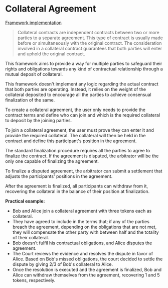 # Collateral Agreement <!-- omit in toc -->

[Framework implementation](../../packages/contracts/src/agreements/CollateralAgreement.sol)

> Collateral contracts are independent contracts between two or more parties to a separate agreement. This type of contract is usually made before or simultaneously with the original contract.
> The consideration involved in a collateral contract guarantees that both parties will enter and uphold the original contract.

This framework aims to provide a way for multiple parties to safeguard their rights and obligations towards any kind of contractual relationship through a mutual deposit of collateral.

This framework doesn't implement any logic regarding the actual contract that both parties are operating. Instead, it relies on the weight of the collateral deposited to encourage all the parties to achieve consensual finalization of the same.

To create a collateral agreement, the user only needs to provide the contract terms and define who can join and which is the required collateral to deposit by the joining parties.

To join a collateral agreement, the user must prove they can enter it and provide the required collateral. The collateral will then be held in the contract and define this participant's position in the agreement.

The standard finalization procedure requires all the parties to agree to finalize the contract. If the agreement is disputed, the arbitrator will be the only one capable of finalizing the agreement.

To finalize a disputed agreement, the arbitrator can submit a settlement that adjusts the participants' positions in the agreement.

After the agreement is finalized, all participants can withdraw from it, recovering the collateral in the balance of their position at finalization.

**Practical example:**

- Bob and Alice join a collateral agreement with three tokens each as collateral.
- They have agreed to include in the terms that; if any of the parties breach the agreement, depending on the obligations that are not met, they will compensate the other party with between half and the totality of their collateral.
- Bob doesn't fulfil his contractual obligations, and Alice disputes the agreement.
- The Court reviews the evidence and resolves the dispute in favor of Alice. Based on Bob's missed obligations, the court decided to settle the dispute by giving 2/3 of Bob's collateral to Alice.
- Once the resolution is executed and the agreement is finalized, Bob and Alice can withdraw themselves from the agreement, recovering 1 and 5 tokens, respectively.
